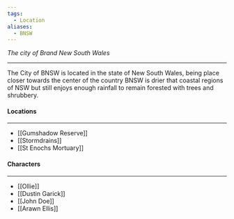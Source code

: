 ```yaml
---
tags:
  - Location
aliases:
  - BNSW
---
```

*The city of Brand New South Wales*

---
The City of BNSW is located in the state of New South Wales, being place closer towards the center of the country BNSW is drier that coastal regions of NSW but still enjoys enough rainfall to remain forested with trees and shrubbery.
#### Locations
---
- [[Gumshadow Reserve]]
- [[Stormdrains]]
- [[St Enochs Mortuary]]
#### Characters
---
- [[Ollie]]
- [[Dustin Garick]]
- [[John Doe]]
- [[Arawn Ellis]]